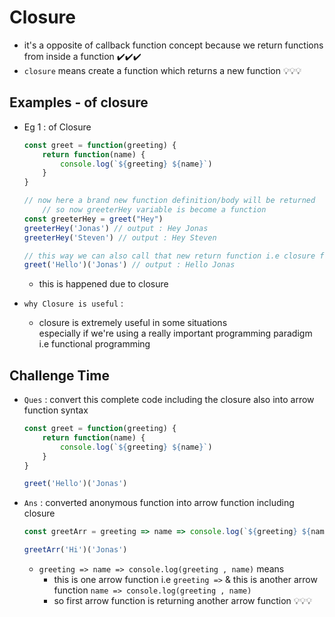 # Closure

- it's a opposite of callback function concept because we return functions from inside a function ✔️✔️✔️
- `closure` means create a function which returns a new function 💡💡💡

## Examples - of closure 

- Eg 1 : of Closure
    ```js
    const greet = function(greeting) {
        return function(name) {
            console.log(`${greeting} ${name}`)
        }
    }

    // now here a brand new function definition/body will be returned
        // so now greeterHey variable is become a function 
    const greeterHey = greet("Hey") 
    greeterHey('Jonas') // output : Hey Jonas 
    greeterHey('Steven') // output : Hey Steven 

    // this way we can also call that new return function i.e closure function 💡💡💡
    greet('Hello')('Jonas') // output : Hello Jonas
    ```
    - this is happened due to closure 

- `why Closure is useful` : 
    - closure is extremely useful in some situations <br>
        especially if we're using a really important programming paradigm i.e functional programming  
    
## Challenge Time 

- `Ques` : convert this complete code including the closure also into arrow function syntax
    ```js
    const greet = function(greeting) {
        return function(name) {
            console.log(`${greeting} ${name}`)
        }
    }

    greet('Hello')('Jonas')
    ```
- `Ans` : converted anonymous function into arrow function including closure
    ```js
    const greetArr = greeting => name => console.log(`${greeting} ${name}`)

    greetArr('Hi')('Jonas')
    ```
    - `greeting => name => console.log(greeting , name)` means 
        - this is one arrow function i.e `greeting =>` & this is another arrow function `name => console.log(greeting , name)`
        - so first arrow function is returning another arrow function 💡💡💡
